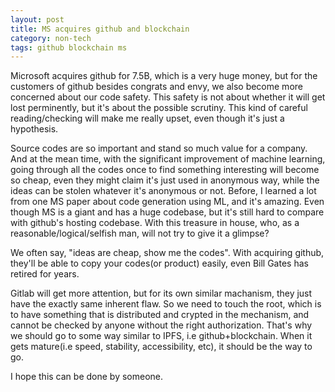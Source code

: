 ```yaml
---
layout: post
title: MS acquires github and blockchain
category: non-tech
tags: github blockchain ms
---
```


Microsoft acquires github for 7.5B, which is a very huge money, but for the customers of github
besides congrats and envy, we also become more concerned about our code safety. This safety is not
about whether it will get lost perminently, but it's about the possible scrutiny. This kind of careful
reading/checking will make me really upset, even though it's just a hypothesis.

Source codes are so important and stand so much value for a company. And at the mean time, with the significant improvement
of machine learning, going through all the codes once to find something interesting will become so cheap, even
they might claim it's just used in anonymous way, while the ideas can be stolen whatever it's anonymous or not.
Before, I learned a lot from one MS paper about code generation using ML, and it's amazing. Even though MS is a giant
and has a huge codebase, but it's still hard to compare with github's hosting codebase. With this treasure in house, 
who, as a reasonable/logical/selfish man, will not try to give it a glimpse?

We often say, "ideas are cheap, show me the codes". With acquiring github, they'll be able to copy your codes(or product) 
easily, even Bill Gates has retired for years.

Gitlab will get more attention, but for its own similar machanism, they just have the exactly same inherent flaw. So we need to
touch the root, which is to have something that is distributed and crypted in the mechanism, and cannot be checked by anyone without
the right authorization. That's why we should go to some way similar to IPFS, i.e github+blockchain. When it gets mature(i.e speed,
stability, accessibility, etc), it should be the way to go.

I hope this can be done by someone.
